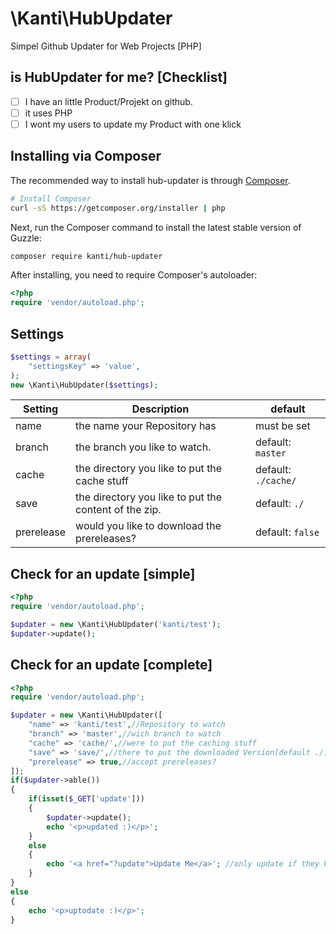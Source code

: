 \Kanti\HubUpdater
==========

Simpel Github Updater for Web Projects [PHP]

is HubUpdater for me? [Checklist]
----------
- [ ] I have an little Product/Projekt on github.
- [ ] it uses PHP
- [ ] I wont my users to update my Product with one klick

Installing via Composer
----------

The recommended way to install hub-updater is through
[Composer](http://getcomposer.org).

```bash
# Install Composer
curl -sS https://getcomposer.org/installer | php
```

Next, run the Composer command to install the latest stable version of Guzzle:

```bash
composer require kanti/hub-updater
```

After installing, you need to require Composer's autoloader:

```php
<?php
require 'vendor/autoload.php';
```


Settings
----------
```php
$settings = array(
	"settingsKey" => 'value',
);
new \Kanti\HubUpdater($settings);
```
|Setting|Description|default|
|---|---|---|
|name|the name your Repository has |must be set|
|branch|the branch you like to watch. |default: ``master``|
|cache|the directory you like to put the cache stuff |default: ``./cache/``|
|save|the directory you like to put the content of the zip. |default: ``./``|
|prerelease|would you like to download the prereleases? |default: ``false``|

Check for an update [simple]
----------
```php
<?php
require 'vendor/autoload.php';

$updater = new \Kanti\HubUpdater('kanti/test');
$updater->update();
```

Check for an update [complete]
----------
```php
<?php
require 'vendor/autoload.php';

$updater = new \Kanti\HubUpdater([
	"name" => 'kanti/test',//Repository to watch
	"branch" => 'master',//wich branch to watch
	"cache" => 'cache/',//were to put the caching stuff
	"save" => 'save/',//there to put the downloaded Version[default ./]
	"prerelease" => true,//accept prereleases?
]);
if($updater->able())
{
	if(isset($_GET['update']))
	{
		$updater->update();
		echo '<p>updated :)</p>';
	}
	else
	{
		echo '<a href="?update">Update Me</a>';	//only update if they klick this link	
	}
}
else
{
	echo '<p>uptodate :)</p>';
}
```
